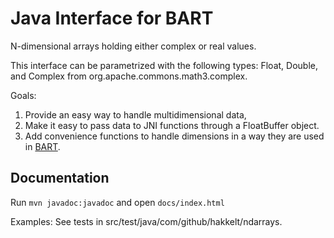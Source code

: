 # Java Interface for BART

N-dimensional arrays holding either complex or real values.

This interface can be parametrized with the following types: Float, Double, and Complex from org.apache.commons.math3.complex.

Goals:
 1. Provide an easy way to handle multidimensional data,
 2. Make it easy to pass data to JNI functions through a FloatBuffer object.
 3. Add convenience functions to handle dimensions in a way they are used in [BART](https://github.com/mrirecon/bart).

## Documentation

Run `mvn javadoc:javadoc` and open `docs/index.html`

Examples: See tests in src/test/java/com/github/hakkelt/ndarrays.

